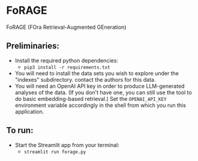 # FoRAGE
FoRAGE (FOra Retrieval-Augmented GEneration)

## Preliminaries:

- Install the required python dependencies:
  - ``pip3 install -r requirements.txt``
- You will need to install the data sets you wish to explore under the "indexes" subdirectory. contact the authors for this data.
- You will need an OpenAI API key in order to produce LLM-generated analyses of the data. (If you don't have one, you can still use the tool to do basic embedding-based retrieval.) Set the ``OPENAI_API_KEY`` environment variable accordingly in the shell from which you run this application.


## To run:

- Start the Streamlit app from your terminal:
  - ``streamlit run forage.py``
